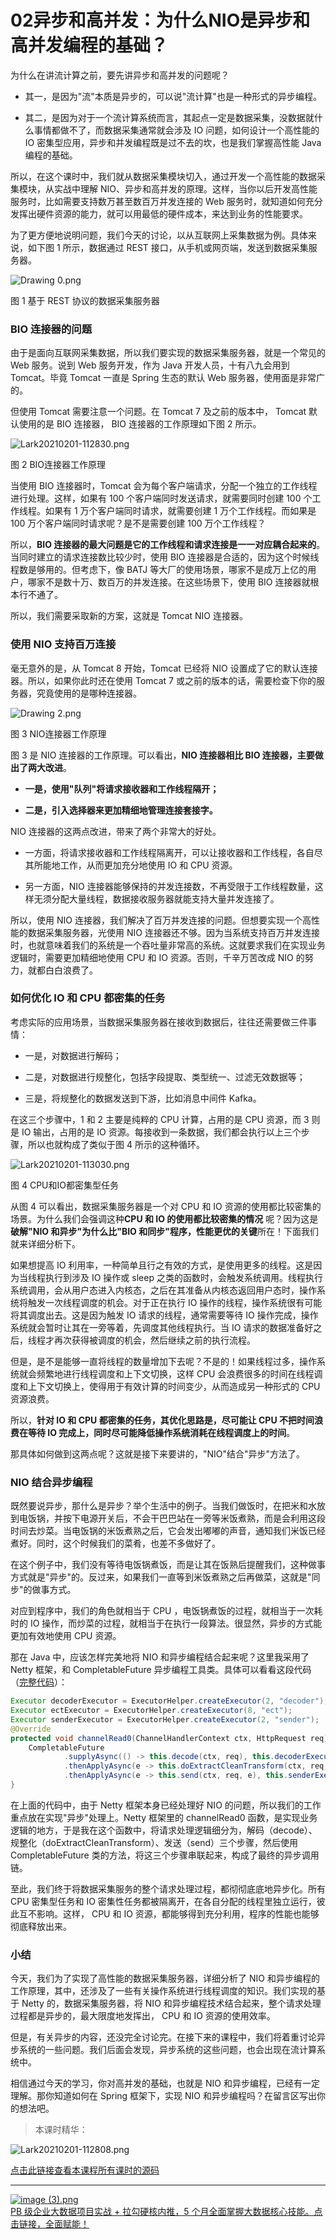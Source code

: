 # 02异步和高并发：为什么NIO是异步和高并发编程的基础？

为什么在讲流计算之前，要先讲异步和高并发的问题呢？

* 其一，是因为"流"本质是异步的，可以说"流计算"也是一种形式的异步编程。

* 其二，是因为对于一个流计算系统而言，其起点一定是数据采集，没数据就什么事情都做不了，而数据采集通常就会涉及 IO 问题，如何设计一个高性能的 IO 密集型应用，异步和并发编程既是过不去的坎，也是我们掌握高性能 Java 编程的基础。

所以，在这个课时中，我们就从数据采集模块切入，通过开发一个高性能的数据采集模块，从实战中理解 NIO、异步和高并发的原理。这样，当你以后开发高性能服务时，比如需要支持数万甚至数百万并发连接的 Web 服务时，就知道如何充分发挥出硬件资源的能力，就可以用最低的硬件成本，来达到业务的性能要求。

为了更方便地说明问题，我们今天的讨论，以从互联网上采集数据为例。具体来说，如下图 1 所示，数据通过 REST 接口，从手机或网页端，发送到数据采集服务器。


<Image alt="Drawing 0.png" src="https://s0.lgstatic.com/i/image2/M01/0A/9C/Cip5yGASZ4SAW0_5AAGrQ8Srwvo664.png"/> 
  
图 1 基于 REST 协议的数据采集服务器

### BIO 连接器的问题

由于是面向互联网采集数据，所以我们要实现的数据采集服务器，就是一个常见的 Web 服务。说到 Web 服务开发，作为 Java 开发人员，十有八九会用到 Tomcat。毕竟 Tomcat 一直是 Spring 生态的默认 Web 服务器，使用面是非常广的。

但使用 Tomcat 需要注意一个问题。在 Tomcat 7 及之前的版本中， Tomcat 默认使用的是 BIO 连接器， BIO 连接器的工作原理如下图 2 所示。


<Image alt="Lark20210201-112830.png" src="https://s0.lgstatic.com/i/image2/M01/0C/18/CgpVE2AXdWiADLMCAAHMLshLpPY043.png"/> 
  
图 2 BIO连接器工作原理

当使用 BIO 连接器时，Tomcat 会为每个客户端请求，分配一个独立的工作线程进行处理。这样，如果有 100 个客户端同时发送请求，就需要同时创建 100 个工作线程。如果有 1 万个客户端同时请求，就需要创建 1 万个工作线程。而如果是 100 万个客户端同时请求呢？是不是需要创建 100 万个工作线程？

所以，**BIO 连接器的最大问题是它的工作线程和请求连接是一一对应耦合起来的**。当同时建立的请求连接数比较少时，使用 BIO 连接器是合适的，因为这个时候线程数是够用的。但考虑下，像 BATJ 等大厂的使用场景，哪家不是成万上亿的用户，哪家不是数十万、数百万的并发连接。在这些场景下，使用 BIO 连接器就根本行不通了。

所以，我们需要采取新的方案，这就是 Tomcat NIO 连接器。

### 使用 NIO 支持百万连接

毫无意外的是，从 Tomcat 8 开始，Tomcat 已经将 NIO 设置成了它的默认连接器。所以，如果你此时还在使用 Tomcat 7 或之前的版本的话，需要检查下你的服务器，究竟使用的是哪种连接器。


<Image alt="Drawing 2.png" src="https://s0.lgstatic.com/i/image/M00/92/B2/CgqCHmASZ5uAJOF8AAHkGkDdBlM833.png"/> 
  
图 3 NIO连接器工作原理

图 3 是 NIO 连接器的工作原理。可以看出，**NIO 连接器相比 BIO 连接器，主要做出了两大改进**。

* **一是，使用"队列"将请求接收器和工作线程隔开；**

* **二是，引入选择器来更加精细地管理连接套接字。**

NIO 连接器的这两点改进，带来了两个非常大的好处。

* 一方面，将请求接收器和工作线程隔离开，可以让接收器和工作线程，各自尽其所能地工作，从而更加充分地使用 IO 和 CPU 资源。

* 另一方面，NIO 连接器能够保持的并发连接数，不再受限于工作线程数量，这样无须分配大量线程，数据接收服务器就能支持大量并发连接了。

所以，使用 NIO 连接器，我们解决了百万并发连接的问题。但想要实现一个高性能的数据采集服务器，光使用 NIO 连接器还不够。因为当系统支持百万并发连接时，也就意味着我们的系统是一个吞吐量非常高的系统。这就要求我们在实现业务逻辑时，需要更加精细地使用 CPU 和 IO 资源。否则，千辛万苦改成 NIO 的努力，就都白白浪费了。

### 如何优化 IO 和 CPU 都密集的任务

考虑实际的应用场景，当数据采集服务器在接收到数据后，往往还需要做三件事情：

* 一是，对数据进行解码；

* 二是，对数据进行规整化，包括字段提取、类型统一、过滤无效数据等；

* 三是，将规整化的数据发送到下游，比如消息中间件 Kafka。

在这三个步骤中，1 和 2 主要是纯粹的 CPU 计算，占用的是 CPU 资源，而 3 则是 IO 输出，占用的是 IO 资源。每接收到一条数据，我们都会执行以上三个步骤，所以也就构成了类似于图 4 所示的这种循环。


<Image alt="Lark20210201-113030.png" src="https://s0.lgstatic.com/i/image2/M01/0C/16/Cip5yGAXdeGAFnlbAAC4HyWiW3I997.png"/> 
  
图 4 CPU和IO都密集型任务

从图 4 可以看出，数据采集服务器是一个对 CPU 和 IO 资源的使用都比较密集的场景。为什么我们会强调这种**CPU 和 IO 的使用都比较密集的情况** 呢？因为这是**破解"NIO 和异步"为什么比"BIO 和同步"程序，性能更优的关键**所在！下面我们就来详细分析下。

如果想提高 IO 利用率，一种简单且行之有效的方式，是使用更多的线程。这是因为当线程执行到涉及 IO 操作或 sleep 之类的函数时，会触发系统调用。线程执行系统调用，会从用户态进入内核态，之后在其准备从内核态返回用户态时，操作系统将触发一次线程调度的机会。对于正在执行 IO 操作的线程，操作系统很有可能将其调度出去。这是因为触发 IO 请求的线程，通常需要等待 IO 操作完成，操作系统就会暂时让其在一旁等着，先调度其他线程执行。当 IO 请求的数据准备好之后，线程才再次获得被调度的机会，然后继续之前的执行流程。

但是，是不是能够一直将线程的数量增加下去呢？不是的！如果线程过多，操作系统就会频繁地进行线程调度和上下文切换，这样 CPU 会浪费很多的时间在线程调度和上下文切换上，使得用于有效计算的时间变少，从而造成另一种形式的 CPU 资源浪费。

所以，**针对 IO 和 CPU 都密集的任务，其优化思路是，尽可能让 CPU 不把时间浪费在等待 IO 完成上，同时尽可能降低操作系统消耗在线程调度上的时间**。

那具体如何做到这两点呢？这就是接下来要讲的，"NIO"结合"异步"方法了。

### NIO 结合异步编程

既然要说异步，那什么是异步？举个生活中的例子。当我们做饭时，在把米和水放到电饭锅，并按下电源开关后，不会干巴巴站在一旁等米饭煮熟，而是会利用这段时间去炒菜。当电饭锅的米饭煮熟之后，它会发出嘟嘟的声音，通知我们米饭已经煮好。同时，这个时候我们的菜肴，也差不多做好了。

在这个例子中，我们没有等待电饭锅煮饭，而是让其在饭熟后提醒我们，这种做事方式就是"异步"的。反过来，如果我们一直等到米饭煮熟之后再做菜，这就是"同步"的做事方式。

对应到程序中，我们的角色就相当于 CPU ，电饭锅煮饭的过程，就相当于一次耗时的 IO 操作，而炒菜的过程，就相当于在执行一段算法。很显然，异步的方式能更加有效地使用 CPU 资源。

那在 Java 中，应该怎样完美地将 NIO 和异步编程结合起来呢？这里我采用了 Netty 框架，和 CompletableFuture 异步编程工具类。具体可以看看这段代码（[完整代码](https://github.com/alain898/realtime_stream_computing_course/blob/main/course02/src/main/java/com/alain898/course/realtimestreaming/course02/datacollector/netty/AsyncServerHandler.java)）：

```java
Executor decoderExecutor = ExecutorHelper.createExecutor(2, "decoder");
Executor ectExecutor = ExecutorHelper.createExecutor(8, "ect");
Executor senderExecutor = ExecutorHelper.createExecutor(2, "sender");
@Override
protected void channelRead0(ChannelHandlerContext ctx, HttpRequest req) throws Exception {
    CompletableFuture
            .supplyAsync(() -> this.decode(ctx, req), this.decoderExecutor)
            .thenApplyAsync(e -> this.doExtractCleanTransform(ctx, req, e), this.ectExecutor)
            .thenApplyAsync(e -> this.send(ctx, req, e), this.senderExecutor);
}
```

在上面的代码中，由于 Netty 框架本身已经处理好 NIO 的问题，所以我们的工作重点放在实现"异步"处理上。Netty 框架里的 channelRead0 函数，是实现业务逻辑的地方，于是我在这个函数中，将请求处理逻辑细分为，解码（decode）、规整化（doExtractCleanTransform）、发送（send）三个步骤，然后使用 CompletableFuture 类的方法，将这三个步骤串联起来，构成了最终的异步调用链。

至此，我们终于将数据采集服务的整个请求处理过程，都彻彻底底地异步化。所有 CPU 密集型任务和 IO 密集性任务都被隔离开，在各自分配的线程里独立运行，彼此互不影响。这样， CPU 和 IO 资源，都能够得到充分利用，程序的性能也能够彻底释放出来。

### 小结

今天，我们为了实现了高性能的数据采集服务器，详细分析了 NIO 和异步编程的工作原理，其中，还涉及了一些有关操作系统进行线程调度的知识。我们实现的基于 Netty 的，数据采集服务器，将 NIO 和异步编程技术结合起来，整个请求处理过程都是异步的，最大限度地发挥出， CPU 和 IO 资源的使用效率。

但是，有关异步的内容，还没完全讨论完。在接下来的课程中，我们将着重讨论异步系统的一些问题。我们后面会发现，异步系统的这些问题，也会出现在流计算系统中。

相信通过今天的学习，你对高并发的基础，也就是 NIO 和异步编程，已经有一定理解。那你知道如何在 Spring 框架下，实现 NIO 和异步编程吗？在留言区写出你的想法吧。
> 本课时精华：


<Image alt="Lark20210201-112808.png" src="https://s0.lgstatic.com/i/image2/M01/0C/16/Cip5yGAXdVCAWHAXAAWgk2TpqBQ259.png"/> 


[点击此链接查看本课程所有课时的源码](https://github.com/alain898/realtime_stream_computing_course)

*** ** * ** ***

[
<Image alt="image (3).png" src="https://s0.lgstatic.com/i/image2/M01/0C/98/CgpVE2AZCKKAa8TbAAUCrlmIuEw611.png"/> 
](https://kaiwu.lagou.com/data_enhancement.html?utm_source=lagouedu&utm_medium=zhuanlan&utm_campaign=%E5%A4%A7%E6%95%B0%E6%8D%AE%E5%BC%80%E5%8F%91%E9%AB%98%E8%96%AA%E8%AE%AD%E7%BB%83%E8%90%A5#/index)  
[PB 级企业大数据项目实战 + 拉勾硬核内推，5 个月全面掌握大数据核心技能。点击链接，全面赋能！](https://kaiwu.lagou.com/data_enhancement.html?utm_source=lagouedu&utm_medium=zhuanlan&utm_campaign=%E5%A4%A7%E6%95%B0%E6%8D%AE%E5%BC%80%E5%8F%91%E9%AB%98%E8%96%AA%E8%AE%AD%E7%BB%83%E8%90%A5#/index)

